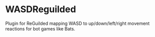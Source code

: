 # WASDReguilded
Plugin for ReGuilded mapping WASD to up/down/left/right movement reactions for bot games like Bats.
